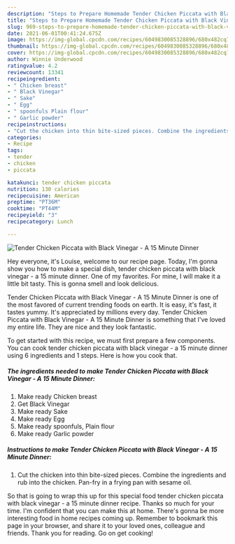```yaml
---
description: "Steps to Prepare Homemade Tender Chicken Piccata with Black Vinegar - A 15 Minute Dinner"
title: "Steps to Prepare Homemade Tender Chicken Piccata with Black Vinegar - A 15 Minute Dinner"
slug: 969-steps-to-prepare-homemade-tender-chicken-piccata-with-black-vinegar-a-15-minute-dinner
date: 2021-06-01T00:41:24.675Z
image: https://img-global.cpcdn.com/recipes/6049830085328896/680x482cq70/tender-chicken-piccata-with-black-vinegar-a-15-minute-dinner-recipe-main-photo.jpg
thumbnail: https://img-global.cpcdn.com/recipes/6049830085328896/680x482cq70/tender-chicken-piccata-with-black-vinegar-a-15-minute-dinner-recipe-main-photo.jpg
cover: https://img-global.cpcdn.com/recipes/6049830085328896/680x482cq70/tender-chicken-piccata-with-black-vinegar-a-15-minute-dinner-recipe-main-photo.jpg
author: Winnie Underwood
ratingvalue: 4.2
reviewcount: 13341
recipeingredient:
- " Chicken breast"
- " Black Vinegar"
- " Sake"
- " Egg"
- " spoonfuls Plain flour"
- " Garlic powder"
recipeinstructions:
- "Cut the chicken into thin bite-sized pieces. Combine the ingredients and rub into the chicken. Pan-fry in a frying pan with sesame oil."
categories:
- Recipe
tags:
- tender
- chicken
- piccata

katakunci: tender chicken piccata 
nutrition: 130 calories
recipecuisine: American
preptime: "PT36M"
cooktime: "PT44M"
recipeyield: "3"
recipecategory: Lunch

---
```



![Tender Chicken Piccata with Black Vinegar - A 15 Minute Dinner](https://img-global.cpcdn.com/recipes/6049830085328896/680x482cq70/tender-chicken-piccata-with-black-vinegar-a-15-minute-dinner-recipe-main-photo.jpg)

Hey everyone, it's Louise, welcome to our recipe page. Today, I'm gonna show you how to make a special dish, tender chicken piccata with black vinegar - a 15 minute dinner. One of my favorites. For mine, I will make it a little bit tasty. This is gonna smell and look delicious.

Tender Chicken Piccata with Black Vinegar - A 15 Minute Dinner is one of the most favored of current trending foods on earth. It is easy, it's fast, it tastes yummy. It's appreciated by millions every day. Tender Chicken Piccata with Black Vinegar - A 15 Minute Dinner is something that I've loved my entire life. They are nice and they look fantastic.




To get started with this recipe, we must first prepare a few components. You can cook tender chicken piccata with black vinegar - a 15 minute dinner using 6 ingredients and 1 steps. Here is how you cook that.

<!--inarticleads1-->

##### The ingredients needed to make Tender Chicken Piccata with Black Vinegar - A 15 Minute Dinner:

1. Make ready  Chicken breast
1. Get  Black Vinegar
1. Make ready  Sake
1. Make ready  Egg
1. Make ready  spoonfuls, Plain flour
1. Make ready  Garlic powder




<!--inarticleads2-->

##### Instructions to make Tender Chicken Piccata with Black Vinegar - A 15 Minute Dinner:

1. Cut the chicken into thin bite-sized pieces. Combine the ingredients and rub into the chicken. Pan-fry in a frying pan with sesame oil.




So that is going to wrap this up for this special food tender chicken piccata with black vinegar - a 15 minute dinner recipe. Thanks so much for your time. I'm confident that you can make this at home. There's gonna be more interesting food in home recipes coming up. Remember to bookmark this page in your browser, and share it to your loved ones, colleague and friends. Thank you for reading. Go on get cooking!
